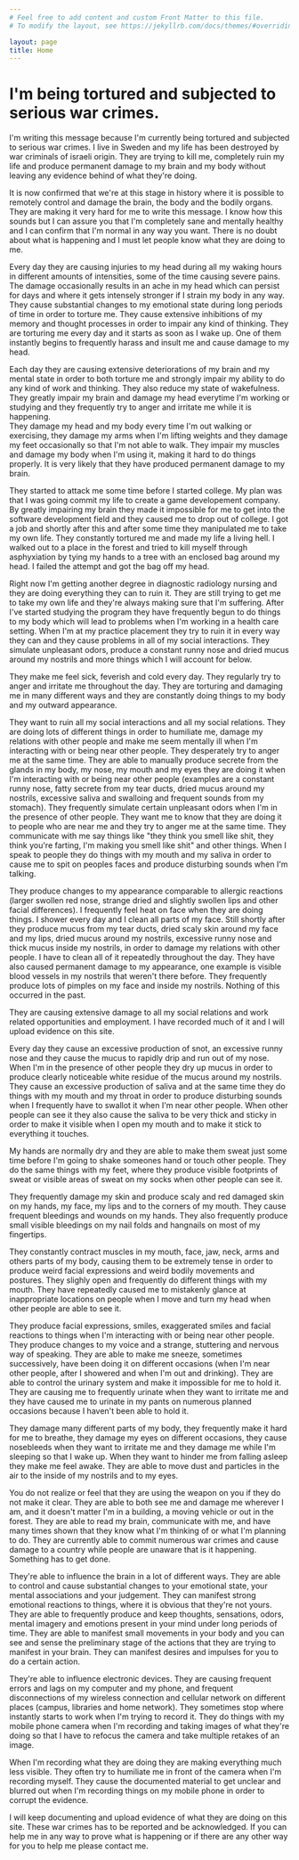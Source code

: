 ```yaml
---
# Feel free to add content and custom Front Matter to this file.
# To modify the layout, see https://jekyllrb.com/docs/themes/#overriding-theme-defaults

layout: page
title: Home
---
```


# I'm being tortured and subjected to serious war crimes.

I'm writing this message because I'm currently being tortured and subjected to serious war crimes.
I live in Sweden and my life has been destroyed by war criminals of israeli origin. They are trying to kill me, completely ruin my life and produce permanent damage to my brain and my body without leaving any evidence behind of what they're doing.

It is now confirmed that we're at this stage in history where it is possible to remotely control and damage the brain, the body and the bodily organs. They are making it very hard for me to write this message. I know how this sounds but I can assure you that I'm completely sane and mentally healthy
and I can confirm that I'm normal in any way you want. There is no doubt about what is happening and I must let people know what they are doing to me.

Every day they are causing injuries to my head during all my waking hours in different amounts of intensities, some of the time causing severe pains.
The damage occasionally results in an ache in my head which can persist for days and where it gets intensely stronger if I strain my body in any way.
They cause substantial changes to my emotional state during long periods of time in order to torture me. They cause extensive inhibitions of my memory and 
thought processes in order to impair any kind of thinking.
They are torturing me every day and it starts as soon as I wake up. One of them instantly begins to frequently harass and insult me and cause damage to my head.

Each day they are causing extensive deteriorations of my brain and my mental state in order 
to both torture me and strongly impair my ability to do any kind of work and thinking. They also reduce my state of wakefulness.
They greatly impair my brain and damage my head everytime I'm working or studying and they frequently try to anger and irritate me while it is happening.  
They damage my head and my body every time I'm out walking or exercising, they damage my arms when I'm lifting weights and they damage my feet occasionally so that I'm not able to walk.
They impair my muscles and damage my body when I'm using it, making it hard to do things properly.
It is very likely that they have produced permanent damage to my brain.

They started to attack me some time before I started college. My plan was that I was going commit my life to create a game developement company.  
By greatly impairing my brain they made it impossible for me to get into the software development field and they caused me to drop out of college. I got a job and shortly after this and after some time they manipulated me to take my own life. They constantly tortured me and made my life a living hell. I walked out to a place in the forest and tried to kill myself through asphyxiation by tying my hands to a tree with an enclosed bag around my head. I failed the attempt and got the bag off my head.

Right now I'm getting another degree in diagnostic radiology nursing and they are doing everything they can to ruin it. 
They are still trying to get me to take my own life and they're always making sure that I'm suffering.
After I've started studying the program they have frequently begun to do things 
to my body which will lead to problems when I'm working in a health care setting. When I'm at my practice placement 
they try to ruin it in every way they can and they cause problems in all of my social interactions.
They simulate unpleasant odors, produce a constant runny nose and dried mucus around my nostrils and more things which I will account for below. 

They make me feel sick, feverish and cold every day. They regularly try to anger and irritate me throughout the day.
They are torturing and damaging me in many different ways and they are constantly doing things to my body and my outward appearance. 

They want to ruin all my social interactions and all my social relations. They are doing lots of different 
things in order to humiliate me, damage my relations with other people and make me seem mentally ill when I'm interacting with or being near other people. They desperately try to anger me at the same time. They are able to manually produce secrete from the glands in my body, my nose, my mouth and my eyes they are 
doing it when I'm interacting with or being near other people (examples are a constant runny nose, fatty secrete from my tear ducts,
dried mucus around my nostrils, excessive saliva and swalloing and frequent sounds from my stomach). They frequently simulate certain unpleasant odors when I'm in the presence of other people. They want me to know that they are doing it to people who are near me and they try to anger me at the same time. They communicate with me say things like "they think you smell like shit, they think you're farting, I'm making you smell like shit" and other things. When I speak to people they do things with my mouth and my saliva in order to cause me to spit on peoples faces and produce disturbing sounds when I'm talking.

They produce changes to my appearance comparable to allergic reactions (larger swollen red nose, strange dried and slightly swollen lips and other facial differences). I frequently feel heat on face when they are doing things. I shower every day and I clean all parts of my face. Still shortly after they produce mucus from my tear ducts, dried scaly skin around my face and my lips, dried mucus around my nostrils, excessive runny nose and thick mucus inside my nostrils, in order to damage my relations with other people. I have to clean all of it repeatedly throughout the day. They have also caused permanent damage to my appearance, one example is visible blood vessels in my nostrils that weren't there before. They frequently produce lots of pimples on my face and inside my nostrils. Nothing of this occurred in the past.

They are causing extensive damage to all my social relations and work related opportunities and employment. I have recorded much of it and I will upload evidence on this site. 

Every day they cause an excessive production of snot, an excessive runny nose and they cause the mucus to rapidly drip and run out of my nose. When I'm in the presence of other people they dry up mucus in order to produce clearly noticeable white residue of the mucus around my nostrils.
They cause an excessive production of saliva and at the same time they do things with my mouth and my throat in order to produce
disturbing sounds when I frequently have to swallot it when I'm near other people. When other people can see it they also cause the saliva to be very thick and sticky
in order to make it visible when I open my mouth and to make it stick to everything it touches.

My hands are normally dry and they are able to make them sweat just some time before I'm going to shake someones hand or touch other people. 
They do the same things with my feet, where they produce visible footprints of sweat or visible areas of sweat on my socks when other people can see it.

They frequently damage my skin and produce scaly and red damaged skin on my hands, my face, my lips and to the corners of my mouth. They cause frequent bleedings and wounds on my hands. They also frequently produce small visible bleedings on my nail folds and hangnails on most of my fingertips.

They constantly contract muscles in my mouth, face, jaw, neck, arms and others parts of my body, causing them to be extremely tense 
in order to produce weird facial expressions and weird bodily movements and postures. They slighly open and frequently do different things with my mouth. They have repeatedly caused me to mistakenly glance at inappropriate locations on people when I move and turn my head when other people are able to see it.

They produce facial expressions, smiles, exaggerated smiles and facial reactions to things when I'm interacting with or being near other people. They produce changes 
to my voice and a strange, stuttering and nervous way of speaking. 
They are able to make me sneeze, sometimes successively, have been doing it on different occasions (when I'm near other people, after I showered and
when I'm out and drinking).
They are able to control the urinary system and make it impossible for me to hold it. They are causing me to frequently urinate when they want 
to irritate me and they have caused me to urinate in my pants on numerous planned occasions because I haven't been able to hold it. 

They damage many different parts of my body, they frequently make it hard for me to breathe,
they damage my eyes on different occasions, they cause nosebleeds when they want to irritate me and they damage me while I'm sleeping so that I wake up.
When they want to hinder me from falling asleep they make me feel awake. 
They are able to move dust and particles in the air to the inside of my nostrils and to my eyes.

You do not realize or feel that they are using the weapon on you if they do not make it clear.
They are able to both see me and damage me wherever I am, and it doesn't matter I'm in a building, a moving vehicle or out in the forest. 
They are able to read my brain, communicate with me, and have many times shown that they know what I'm thinking of or what I'm planning to do.
They are currently able to commit numerous war crimes and cause damage to a country while people are unaware that is it happening. Something has to get done.

They're able to influence the brain in a lot of different ways.
They are able to control and cause substantial changes to your 
emotional state, your mental associations and your judgement. They can manifest strong emotional reactions to things, where it is obvious that they're not yours.
They are able to frequently produce and keep thoughts, sensations, odors, mental imagery and emotions 
present in your mind under long periods of time.
They are able to manifest small movements in your body and you can see and sense the preliminary stage of the actions that they are trying to manifest 
in your brain. They can manifest desires and impulses for you to do a certain action. 

They're able to influence electronic devices. They are causing frequent errors and lags on my computer and my phone, and frequent disconnections of my wireless connection and cellular network on different places (campus, libraries and home network). They sometimes stop where instantly starts to work when I'm trying to record it. They do things with my mobile phone camera when I'm recording and taking images of what they're doing so that I have to refocus the camera and take multiple retakes of an image.

When I'm recording what they are doing they are making everything much less visible. They often try to humiliate me in front of the camera when I'm recording myself. They cause the documented material to get unclear and blurred out when I'm recording things on my mobile phone in order to corrupt the evidence.

I will keep documenting and upload evidence of what they are doing on this site. These war crimes has to be reported and be acknowledged. 
If you can help me in any way to prove what is happening or if there are any other way for you to help me please contact me.
